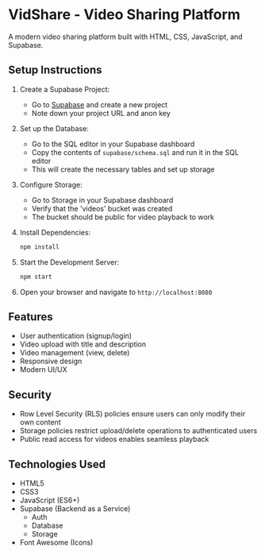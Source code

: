 # VidShare - Video Sharing Platform

A modern video sharing platform built with HTML, CSS, JavaScript, and Supabase.

## Setup Instructions

1. Create a Supabase Project:
   - Go to [Supabase](https://supabase.com) and create a new project
   - Note down your project URL and anon key

2. Set up the Database:
   - Go to the SQL editor in your Supabase dashboard
   - Copy the contents of `supabase/schema.sql` and run it in the SQL editor
   - This will create the necessary tables and set up storage

3. Configure Storage:
   - Go to Storage in your Supabase dashboard
   - Verify that the 'videos' bucket was created
   - The bucket should be public for video playback to work

4. Install Dependencies:
   ```bash
   npm install
   ```

5. Start the Development Server:
   ```bash
   npm start
   ```

6. Open your browser and navigate to `http://localhost:8080`

## Features

- User authentication (signup/login)
- Video upload with title and description
- Video management (view, delete)
- Responsive design
- Modern UI/UX

## Security

- Row Level Security (RLS) policies ensure users can only modify their own content
- Storage policies restrict upload/delete operations to authenticated users
- Public read access for videos enables seamless playback

## Technologies Used

- HTML5
- CSS3
- JavaScript (ES6+)
- Supabase (Backend as a Service)
  - Auth
  - Database
  - Storage
- Font Awesome (Icons)

